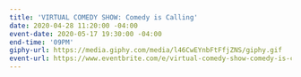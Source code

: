 ```yaml
---
title: 'VIRTUAL COMEDY SHOW: Comedy is Calling'
date: 2020-04-28 11:20:00 -04:00
event-date: 2020-05-17 19:30:00 -04:00
end-time: '09PM'
giphy-url: https://media.giphy.com/media/l46CwEYnbFtFfjZNS/giphy.gif
event-url: https://www.eventbrite.com/e/virtual-comedy-show-comedy-is-calling-tickets-103827910074
---
```


